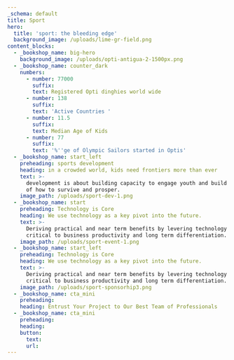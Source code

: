 ```yaml
---
_schema: default
title: Sport
hero:
  title: 'sport: the bleeding edge'
  background_image: /uploads/lime-gr-field.png
content_blocks:
  - _bookshop_name: big-hero
    background_image: /uploads/opti-antigua-2-1500px.png
  - _bookshop_name: counter_dark
    numbers:
      - number: 77000
        suffix:
        text: Registered Opti dinghies world wide
      - number: 138
        suffix:
        text: 'Active Countries '
      - number: 11.5
        suffix:
        text: Median Age of Kids
      - number: 77
        suffix:
        text: '%''ge of Olympic Sailors started in Optis'
  - _bookshop_name: start_left
    preheading: sports development
    heading: in a crowded world, kids need frontiers more than ever
    text: >-
      development is about building capacity to engage youth and build awareness
      of how to survive and prosper.
    image_path: /uploads/sport-dev-1.png
  - _bookshop_name: start
    preheading: Technology is Core
    heading: We use technology as a key pivot into the future.
    text: >-
      Deriving practical and near term benefits by levering technology is
      critical to business productivity and long term differentiation.
    image_path: /uploads/sport-event-1.png
  - _bookshop_name: start_left
    preheading: Technology is Core
    heading: We use technology as a key pivot into the future.
    text: >-
      Deriving practical and near term benefits by levering technology is
      critical to business productivity and long term differentiation.
    image_path: /uploads/sport-sponsorhip3.png
  - _bookshop_name: cta_mini
    preheading:
    heading: Entrust Your Project to Our Best Team of Professionals
  - _bookshop_name: cta_mini
    preheading:
    heading:
    button:
      text:
      url:
---
```



